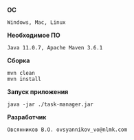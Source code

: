 **ОС**
```
Windows, Mac, Linux
```

**Необходимое ПО**
```
Java 11.0.7, Apache Maven 3.6.1
```

**Сборка**
```
mvn clean
mvn install
```

**Запуск приложения**
```
java -jar ./task-manager.jar
```

**Разработчик**
```
Овсянников В.О. ovsyannikov_vo@nlmk.com
```